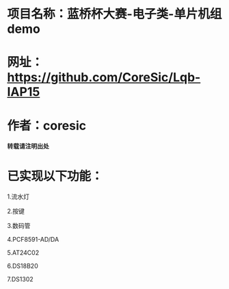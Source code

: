 # 项目名称：蓝桥杯大赛-电子类-单片机组demo

# 网址：https://github.com/CoreSic/Lqb-IAP15

# 作者：coresic

#### 转载请注明出处

# 已实现以下功能：

1.流水灯

2.按键

3.数码管

4.PCF8591-AD/DA

5.AT24C02

6.DS18B20

7.DS1302

